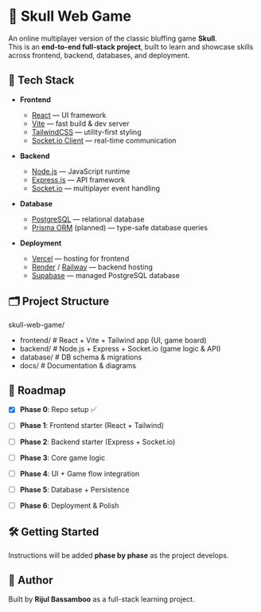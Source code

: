 # 🎴 Skull Web Game
An online multiplayer version of the classic bluffing game **Skull**.  
This is an **end-to-end full-stack project**, built to learn and showcase skills across frontend, backend, databases, and deployment.

## 🚀 Tech Stack
- **Frontend**
  - [React](https://react.dev/) — UI framework
  - [Vite](https://vitejs.dev/) — fast build & dev server
  - [TailwindCSS](https://tailwindcss.com/) — utility-first styling
  - [Socket.io Client](https://socket.io/) — real-time communication

- **Backend**
  - [Node.js](https://nodejs.org/) — JavaScript runtime
  - [Express.js](https://expressjs.com/) — API framework
  - [Socket.io](https://socket.io/) — multiplayer event handling

- **Database**
  - [PostgreSQL](https://www.postgresql.org/) — relational database
  - [Prisma ORM](https://www.prisma.io/) (planned) — type-safe database queries

- **Deployment**
  - [Vercel](https://vercel.com/) — hosting for frontend
  - [Render](https://render.com/) / [Railway](https://railway.app/) — backend hosting
  - [Supabase](https://supabase.com/) — managed PostgreSQL database

## 🗂️ Project Structure
skull-web-game/
- frontend/ # React + Vite + Tailwind app (UI, game board)
- backend/ # Node.js + Express + Socket.io (game logic & API)
- database/ # DB schema & migrations
- docs/ # Documentation & diagrams

## 📅 Roadmap
- [x] **Phase 0**: Repo setup ✅  
- [ ] **Phase 1**: Frontend starter (React + Tailwind)  
- [ ] **Phase 2**: Backend starter (Express + Socket.io)  
- [ ] **Phase 3**: Core game logic  
- [ ] **Phase 4**: UI + Game flow integration  
- [ ] **Phase 5**: Database + Persistence  
- [ ] **Phase 6**: Deployment & Polish  


## 🛠️ Getting Started
Instructions will be added **phase by phase** as the project develops.  

## 👤 Author
Built by **Rijul Bassamboo** as a full-stack learning project.
